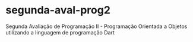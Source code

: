 # segunda-aval-prog2
Segunda Avaliação de Programação II - Programação Orientada a Objetos utilizando a linguagem de programação Dart
